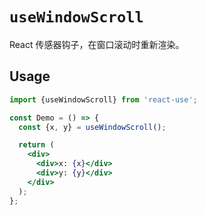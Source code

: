 # `useWindowScroll`

React 传感器钩子，在窗口滚动时重新渲染。

## Usage

```jsx
import {useWindowScroll} from 'react-use';

const Demo = () => {
  const {x, y} = useWindowScroll();

  return (
    <div>
      <div>x: {x}</div>
      <div>y: {y}</div>
    </div>
  );
};
```
